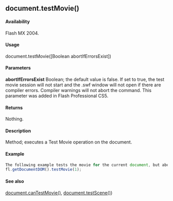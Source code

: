 ## document.testMovie()

#### Availability

Flash MX 2004.

#### Usage

document.testMovie(\[Boolean abortIfErrorsExist\])

#### Parameters

**abortIfErrorsExist** Boolean; the default value is false. If set to true, the test movie session will not start and the .swf window will not open if there are compiler errors. Compiler warnings will not abort the command. This parameter was added in Flash Professional CS5.

#### Returns

Nothing.

#### Description

Method; executes a Test Movie operation on the document.

#### Example

```javascript
The following example tests the movie for the current document, but aborts the test movie if compiler errors exist:
fl.getDocumentDOM().testMovie(1);

```
#### See also

[document.canTestMovie()](../Document_object/docume27.md), [document.testScene()](../Document_object/docu5979.md))

<span id="document.testScene()" class="anchor"></span>
